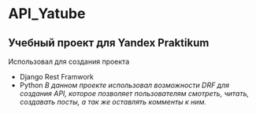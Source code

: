 # API_Yatube
## Учебный проект для Yandex Praktikum
Использовал для создания проекта 
- Django Rest Framwork
- Python
_В данном проекте использовал возможности DRF для создания API, которое позволяет пользователям смотреть, читать, создавать посты, а так же оставлять комменты к ним._